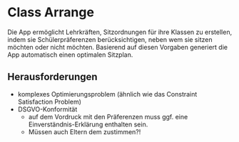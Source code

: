 # Class Arrange

Die App ermöglicht Lehrkräften, Sitzordnungen für ihre Klassen zu erstellen, indem sie Schülerpräferenzen berücksichtigen, neben wem sie sitzen möchten oder nicht möchten. Basierend auf diesen Vorgaben generiert die App automatisch einen optimalen Sitzplan.

## Herausforderungen

- komplexes Optimierungsproblem (ähnlich wie das Constraint Satisfaction Problem)
- DSGVO-Konformität
  - auf dem Vordruck mit den Präferenzen muss ggf. eine Einverständnis-Erklärung enthalten sein.
  - Müssen auch Eltern dem zustimmen?!
